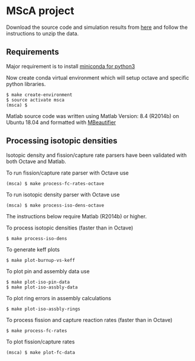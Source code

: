 # MScA project

Download the source code and simulation results from [here](https://github.com/tumregels/msca/releases/tag/v1.0)
and follow the instructions to unzip the data.

## Requirements

Major requirement is to install [miniconda for python3](https://docs.conda.io/en/latest/miniconda.html)

Now create conda virtual environment which will setup octave and specific python libraries.

    $ make create-environment
    $ source activate msca
    (msca) $

Matlab source code was written using Matlab Version: 8.4 (R2014b) on Ubuntu 18.04 and
formatted with [MBeautifier](https://github.com/davidvarga/MBeautifier)

## Processing isotopic densities

Isotopic density and fission/capture rate parsers have been validated with both Octave and Matlab.

To run fission/capture rate parser with Octave use

    (msca) $ make process-fc-rates-octave
    
To run isotopic density parser with Octave use

    (msca) $ make process-iso-dens-octave

The instructions below require Matlab (R2014b) or higher.

To process isotopic densities (faster than in Octave)

    $ make process-iso-dens
    
To generate keff plots

    $ make plot-burnup-vs-keff

To plot pin and assembly data use

    $ make plot-iso-pin-data
    $ make plot-iso-assbly-data
    
To plot ring errors in assembly calculations

    $ make plot-iso-assbly-rings

To process fission and capture reaction rates (faster than in Octave)

    $ make process-fc-rates

To plot fission/capture rates

    (msca) $ make plot-fc-data
